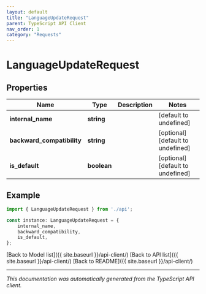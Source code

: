 ```yaml
---
layout: default
title: "LanguageUpdateRequest"
parent: TypeScript API Client
nav_order: 1
category: "Requests"
---
```


# LanguageUpdateRequest


## Properties

Name | Type | Description | Notes
------------ | ------------- | ------------- | -------------
**internal_name** | **string** |  | [default to undefined]
**backward_compatibility** | **string** |  | [optional] [default to undefined]
**is_default** | **boolean** |  | [optional] [default to undefined]

## Example

```typescript
import { LanguageUpdateRequest } from './api';

const instance: LanguageUpdateRequest = {
    internal_name,
    backward_compatibility,
    is_default,
};
```

[Back to Model list]({{ site.baseurl }}/api-client/) [Back to API list]({{ site.baseurl }}/api-client/) [Back to README]({{ site.baseurl }}/api-client/)


---

*This documentation was automatically generated from the TypeScript API client.*

